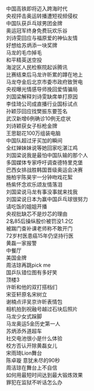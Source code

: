 中国高铁即将迈入跨海时代  
央视抨击奥运转播遭短视频侵权  
中国队获乒乓球男团金牌  
奥运冠军终身免费玩欢乐谷  
刘诗雯回应与福原爱的神仙友情  
好想给苏炳添一块奖牌  
马龙的毛巾掉毛  
和平精英送空投  
海淀区人民检察院起诉腾讯  
比赛结束后马龙许昕累的蹲在地上  
马龙夺金后北京市委市政府致贺电  
央视曝光情感导师挽回爱情骗局  
刘国梁解释刘诗雯缺席单打原因  
李佳琦公司成直播行业国标试点  
孙颖莎回应找樊振东要签名  
武汉新增6例确诊10例无症状  
刘诗颖获女子标枪金牌  
王思聪花100万组装电脑  
中国队超过牙买加的瞬间  
全红婵妹妹说等她回家吃湛江鸡  
刘国梁说我是最怕中国队输的那个人  
多国媒体专家呼吁调查德特里克堡  
巴西女排战胜韩国晋级奥运会决赛  
施柏宇陈昊宇一分钟吻戏花絮  
杨紫怀念欢乐颂友情落泪  
刘国梁说马龙有事没事就来找我  
刘国梁说日本为赢中国乒乓球很努力  
请吃饭的姐姐开播  
央视批缺芯不是炒芯的理由  
2名85后操纵股价被罚没1.2亿  
被踹门查补课老师称不敢开门  
72岁村医患癌15年仍坚持行医  
黄磊一家报警  
中餐厅  
美国金牌  
周洁琼再跳pick me  
国乒队错位图有多好笑  
顶楼3  
许昕和他的双打搭档们  
宋亚轩原名宋树立  
谢楠点评吴京许昕表情包  
相机拍到祝融号越过石块后照片  
马龙少女式跺脚  
马龙奥运5金历史第一人  
苏炳添外道超车  
社交电池很小是什么体验  
校方否认开除黄磊女儿  
宋雨琦Lion舞台  
陈卓璇 意犹未尽的90秒  
周洁琼在舞台上不自信  
如何用最短时间达到最大锻炼效果  
罪犯在监狱不听话怎么办  
